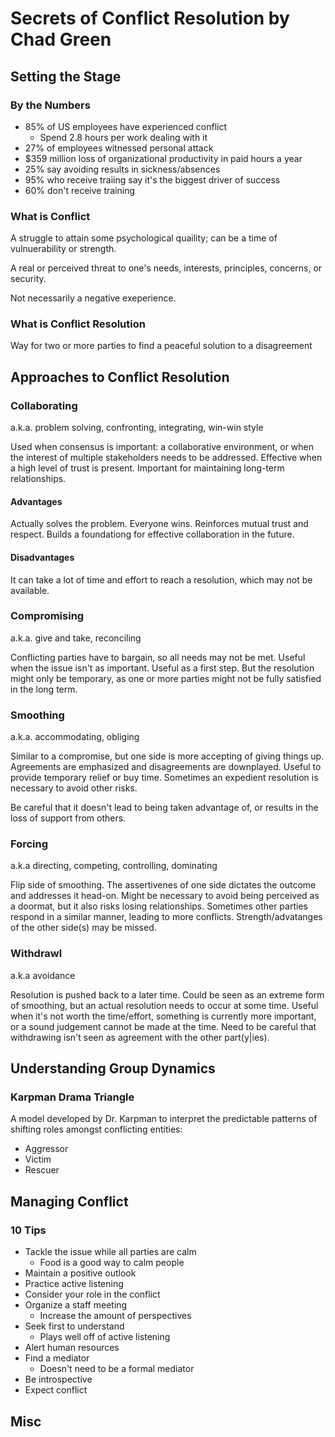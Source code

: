 # Secrets of Conflict Resolution by Chad Green

## Setting the Stage

### By the Numbers

- 85% of US employees have experienced conflict
  - Spend 2.8 hours per work dealing with it
- 27% of employees witnessed personal attack
- \$359 million loss of organizational productivity in paid hours a year
- 25% say avoiding results in sickness/absences
- 95% who receive traiing say it's the biggest driver of success
- 60% don't receive training

### What is Conflict

A struggle to attain some psychological quaility; can be a time of vulnuerability or strength.

A real or perceived threat to one's needs, interests, principles, concerns, or security.

Not necessarily a negative exeperience.

### What is Conflict Resolution

Way for two or more parties to find a peaceful solution to a disagreement

## Approaches to Conflict Resolution

### Collaborating

a.k.a. problem solving, confronting, integrating, win-win style

Used when consensus is important: a collaborative environment, or when the interest of multiple stakeholders needs to be addressed. Effective when a high level of trust is present. Important for maintaining long-term relationships.

#### Advantages

Actually solves the problem. Everyone wins. Reinforces mutual trust and respect. Builds a foundationg for effective collaboration in the future.

#### Disadvantages

It can take a lot of time and effort to reach a resolution, which may not be available.

### Compromising

a.k.a. give and take, reconciling

Conflicting parties have to bargain, so all needs may not be met. Useful when the issue isn't as important. Useful as a first step. But the resolution might only be temporary, as one or more parties might not be fully satisfied in the long term.

### Smoothing

a.k.a. accommodating, obliging

Similar to a compromise, but one side is more accepting of giving things up. Agreements are emphasized and disagreements are downplayed. Useful to provide temporary relief or buy time. Sometimes an expedient resolution is necessary to avoid other risks.

Be careful that it doesn't lead to being taken advantage of, or results in the loss of support from others.

### Forcing

a.k.a directing, competing, controlling, dominating

Flip side of smoothing. The assertivenes of one side dictates the outcome and addresses it head-on. Might be necessary to avoid being perceived as a doormat, but it also risks losing relationships. Sometimes other parties respond in a similar manner, leading to more conflicts. Strength/advatanges of the other side(s) may be missed.

### Withdrawl

a.k.a avoidance

Resolution is pushed back to a later time. Could be seen as an extreme form of smoothing, but an actual resolution needs to occur at some time. Useful when it's not worth the time/effort, something is currently more important, or a sound judgement cannot be made at the time. Need to be careful that withdrawing isn't seen as agreement with the other part(y|ies).

## Understanding Group Dynamics

### Karpman Drama Triangle

A model developed by Dr. Karpman to interpret the predictable patterns of shifting roles amongst conflicting entities:

- Aggressor
- Victim
- Rescuer

## Managing Conflict

### 10 Tips

- Tackle the issue while all parties are calm
  - Food is a good way to calm people
- Maintain a positive outlook
- Practice active listening
- Consider your role in the conflict
- Organize a staff meeting
  - Increase the amount of perspectives
- Seek first to understand
  - Plays well off of active listening
- Alert human resources
- Find a mediator
  - Doesn't need to be a formal mediator
- Be introspective
- Expect conflict

## Misc
